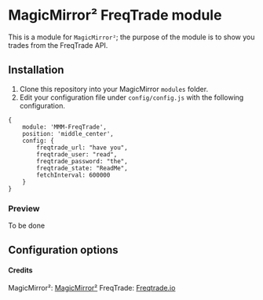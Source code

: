 # MagicMirror² FreqTrade module
This is a module for `MagicMirror²`; the purpose of the module is to show you trades from the FreqTrade API.

## Installation
1.  Clone this repository into your MagicMirror `modules` folder.
2.  Edit your configuration file under `config/config.js` with the following configuration.
```
{
    module: 'MMM-FreqTrade',
    position: 'middle_center',
    config: {
        freqtrade_url: "have you",
        freqtrade_user: "read",
        freqtrade_password: "the",
        freqtrade_state: "ReadMe",
        fetchInterval: 600000
    }
}
```

### Preview
To be done



## Configuration options


#### Credits
MagicMirror²:   [MagicMirror²](https://github.com/MichMich/MagicMirror)
FreqTrade: [Freqtrade.io](https://freqtrade.io)
